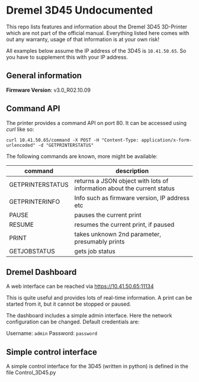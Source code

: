 # Dremel 3D45 Undocumented
This repo lists features and information about the Dremel 3D45 3D-Printer which are not part of the official manual.
Everything listed here comes with out any warranty, usage of that information is at your own risk!

All examples below assume the IP address of the 3D45 is `10.41.50.65`. So you have to supplement this with your IP address.

## General information
**Firmware Version**: v3.0_R02.10.09

## Command API
The printer provides a command API on port 80.
It can be accessed using *curl* like so:
```
curl 10.41.50.65/command -X POST -H "Content-Type: application/x-form-urlencoded" -d "GETPRINTERSTATUS"
```

The following commands are known, more might be available:

**command**         | **description**
------------------- | ---------------
GETPRINTERSTATUS    | returns a JSON object with lots of information about the current status
GETPRINTERINFO      | Info such as firmware version, IP address etc
PAUSE               | pauses the current print
RESUME              | resumes the current print, if paused
PRINT               | takes unknown 2nd parameter, presumably prints
GETJOBSTATUS        | gets job status

## Dremel Dashboard
A web interface can be reached via
https://10.41.50.65:11134

This is quite useful and provides lots of real-time information. A print can be started from it, but it cannot be stopped or paused.

The dashboard includes a simple admin interface. Here the network configuration can be changed.
Default credentials are:

Username: `admin`
Password: `password`

## Simple control interface
A simple control interface for the 3D45 (written in python) is defined in the file Control_3D45.py

